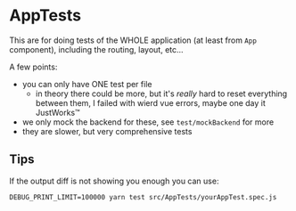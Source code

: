 # AppTests

This are for doing tests of the WHOLE application (at least from `App` component), including the routing, layout, etc...

A few points:
- you can only have ONE test per file
  - in theory there could be more, but it's *really* hard to reset everything between them, I failed with wierd vue errors, maybe one day it JustWorks&trade;
- we only mock the backend for these, see `test/mockBackend` for more
- they are slower, but very comprehensive tests

## Tips

If the output diff is not showing you enough you can use:

```shell
DEBUG_PRINT_LIMIT=100000 yarn test src/AppTests/yourAppTest.spec.js
```

